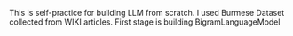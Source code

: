 This is self-practice for building LLM from scratch. I used Burmese Dataset collected from WIKI articles.
First stage is building BigramLanguageModel
